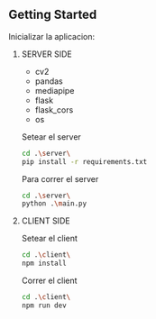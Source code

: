 <!-- GETTING STARTED -->
## Getting Started

Inicializar la aplicacion:

1. SERVER SIDE
   + cv2
   + pandas
   + mediapipe
   + flask
   + flask_cors
   + os

   Setear el server
    ```sh
   cd .\server\
   pip install -r requirements.txt 
   ```
  
   Para correr el server
   ```sh
   cd .\server\
   python .\main.py
   ```
3. CLIENT SIDE


   Setear el client
    ```sh
   cd .\client\
   npm install 
   ```

   Correr el client
   ```sh
   cd .\client\
   npm run dev
   ```

